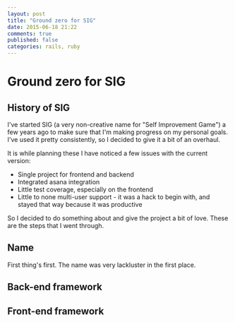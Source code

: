 ```yaml
---
layout: post
title: "Ground zero for SIG"
date: 2015-06-18 21:22
comments: true
published: false
categories: rails, ruby
---
```



# Ground zero for SIG

## History of SIG

I've started SIG (a very non-creative name for "Self Improvement Game") a few years ago to make sure that I'm making progress on my personal goals. I've used it pretty consistently, so I decided to give it a bit of an overhaul. 

It is while planning these I have noticed a few issues with the current version:

* Single project for frontend and backend
* Integrated asana integration 
* Little test coverage, especially on the frontend
* Little to none multi-user support - it was a hack to begin with, and stayed that way because it was productive

So I decided to do something about and give the project a bit of love. These are the steps that I went through.

## Name

First thing's first. The name was very lackluster in the first place.

## Back-end framework



## Front-end framework



